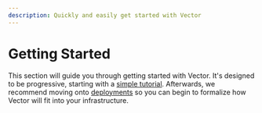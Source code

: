 ```yaml
---
description: Quickly and easily get started with Vector
---
```


# Getting Started

This section will guide you through getting started with Vector. It's designed
to be progressive, starting with a [simple tutorial][docs.sending-your-first-event].
Afterwards, we recommend moving onto [deployments][docs.deployment] so you can
begin to formalize how Vector will fit into your infrastructure.


[docs.deployment]: ../../setup/deployment/README.md
[docs.sending-your-first-event]: ../../setup/getting-started/sending-your-first-event.md
